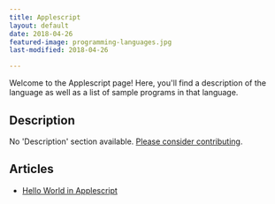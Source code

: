 ```yaml
---
title: Applescript
layout: default
date: 2018-04-26
featured-image: programming-languages.jpg
last-modified: 2018-04-26

---
```


Welcome to the Applescript page! Here, you'll find a description of the language as well as a list of sample programs in that language.

## Description

No 'Description' section available. [Please consider contributing](https://github.com/TheRenegadeCoder/sample-programs-website).

## Articles

- [Hello World in Applescript](https://rzuckerm.github.io/sample-programs-website-copy/projects/hello-world/applescript)